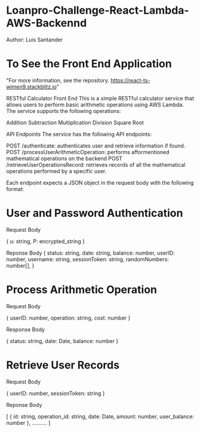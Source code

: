 # Loanpro-Challenge-React-Lambda-AWS-Backennd

Author: Luis Santander

# To See the Front End Application 

"For more information, see the repository. https://react-ts-wjmen9.stackblitz.io"

RESTful Calculator Front End
This is a simple RESTful calculator service that allows users to perform basic arithmetic operations using AWS Lambda. The service supports the following operations:

Addition
Subtraction
Multiplication
Division
Square Root

API Endpoints
The service has the following API endpoints:

POST /authenticate: authenticates user and retrieve information if found.
POST /processUserArithmeticOperation: performs afformentioned mathematical operations on the backend
POST /retrieveUserOperationsRecord: retrieves records of all the mathematical operations performed by a specific user.


Each endpoint expects a JSON object in the request body with the following format:

# User and Password Authentication

Request Body </authenticate>

{
u: string,
P: encrypted_string
}

Reponse Body </authenticate>
{
  status: string,
  date: string,
  balance: number,
  userID: number,
  username: string,
  sessionToken: string,
  randomNumbers: number[],
}

# Process Arithmetic Operation 
Request Body </processUserArithmeticOperation>

{
    userID: number,
    operation: string,
    cost: number
}

Response Body </processUserArithmeticOperation>

{
    status: string,
    date: Date,
    balance: number
}

# Retrieve User Records 
Request Body </retrieveUserOperationsRecord>

{
    userID: number, 
    sessionToken: string
}

Reponse Body </retrieveUserOperationsRecord>

[
    {
        id: string,
        operation_id: string,
        date: Date,
        amount: number, 
        user_balance: number
    },
    .......... 
]